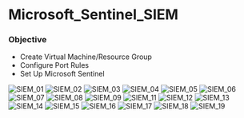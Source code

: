 # Microsoft_Sentinel_SIEM

<h3>Objective</h3>
<ul>
  <li>Create Virtual Machine/Resource Group</li>
  <li>Configure Port Rules</li>
  <li>Set Up Microsoft Sentinel</li>
</ul>

![SIEM_01](https://github.com/Keepcodingjoni619/Microsoft_Sentinel_SIEM/assets/82996237/e84aaa7e-b394-430b-b43e-2a5cda1a10ff)
![SIEM_02](https://github.com/Keepcodingjoni619/Microsoft_Sentinel_SIEM/assets/82996237/69427626-ee13-4b19-82d5-932cd65be1e0)
![SIEM_03](https://github.com/Keepcodingjoni619/Microsoft_Sentinel_SIEM/assets/82996237/d11698a5-cf31-4230-b0c6-31cdf85d900f)
![SIEM_04](https://github.com/Keepcodingjoni619/Microsoft_Sentinel_SIEM/assets/82996237/ee29dd6d-cc4a-4dc5-8722-81974d20795e)
![SIEM_05](https://github.com/Keepcodingjoni619/Microsoft_Sentinel_SIEM/assets/82996237/93790a2c-7521-4814-adc7-d1314aa752a0)
![SIEM_06](https://github.com/Keepcodingjoni619/Microsoft_Sentinel_SIEM/assets/82996237/535bb335-ab26-446f-a151-f36c00c204aa)
![SIEM_07](https://github.com/Keepcodingjoni619/Microsoft_Sentinel_SIEM/assets/82996237/7e794575-ebe2-4b9f-8d77-a1399c933cc6)
![SIEM_08](https://github.com/Keepcodingjoni619/Microsoft_Sentinel_SIEM/assets/82996237/45aea347-5510-4164-9ce0-9d06795b6dca)
![SIEM_09](https://github.com/Keepcodingjoni619/Microsoft_Sentinel_SIEM/assets/82996237/06f38ffa-8767-427d-aa3b-800fb6bec769)
![SIEM_11](https://github.com/Keepcodingjoni619/Microsoft_Sentinel_SIEM/assets/82996237/da171803-3e34-44bc-a561-c524a9656bbe)
![SIEM_12](https://github.com/Keepcodingjoni619/Microsoft_Sentinel_SIEM/assets/82996237/0ffcd156-b942-4dc3-92fd-9d0c1f4aef10)
![SIEM_13](https://github.com/Keepcodingjoni619/Microsoft_Sentinel_SIEM/assets/82996237/22fc49f3-a86f-4909-8ee1-83e958e9db97)
![SIEM_14](https://github.com/Keepcodingjoni619/Microsoft_Sentinel_SIEM/assets/82996237/b13499ad-ce74-43d9-8a6c-bfb933dd84cd)
![SIEM_15](https://github.com/Keepcodingjoni619/Microsoft_Sentinel_SIEM/assets/82996237/47fba8d1-7df0-4fbb-920d-0fa2849c5328)
![SIEM_16](https://github.com/Keepcodingjoni619/Microsoft_Sentinel_SIEM/assets/82996237/59cec1b9-e791-4578-a3d9-4e27190cdc83)
![SIEM_17](https://github.com/Keepcodingjoni619/Microsoft_Sentinel_SIEM/assets/82996237/794d1fc1-6fa6-4bd4-a09d-3782a936dea0)
![SIEM_18](https://github.com/Keepcodingjoni619/Microsoft_Sentinel_SIEM/assets/82996237/1318d79a-6dc4-4bd2-9043-35d3badc98ac)
![SIEM_19](https://github.com/Keepcodingjoni619/Microsoft_Sentinel_SIEM/assets/82996237/f93a46e3-b0d1-46df-9fbc-7fe560fef7e0)
